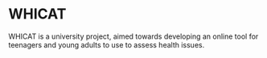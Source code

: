 # WHICAT

WHICAT is a university project, aimed towards developing an online tool for teenagers and young adults to use to assess health issues.
